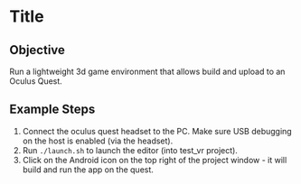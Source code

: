 # Title

## Objective

Run a lightweight 3d game environment that allows build and upload to
an Oculus Quest.

## Example Steps

1. Connect the oculus quest headset to the PC. Make sure USB debugging on the host is enabled (via the headset).
1. Run `./launch.sh` to launch the editor (into test_vr project).
1. Click on the Android icon on the top right of the project window - it will build and run the app on the quest.
